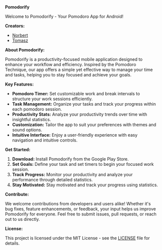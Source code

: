 **Pomodorify**

Welcome to Pomodorify - Your Pomodoro App for Android!

**Creators:**

- [Norbert](https://github.com/NorbertKoziana)
- [Tomasz](https://github.com/TomaszJarzabek15)

**About Pomodorify:**

Pomodorify is a productivity-focused mobile application designed to enhance your workflow and efficiency. Inspired by the Pomodoro Technique, our app offers a simple yet effective way to manage your time and tasks, helping you to stay focused and achieve your goals.

**Key Features:**

- **Pomodoro Timer:** Set customizable work and break intervals to structure your work sessions efficiently.
- **Task Management:** Organize your tasks and track your progress within each pomodoro session.
- **Productivity Stats:** Analyze your productivity trends over time with insightful statistics.
- **Customization:** Tailor the app to suit your preferences with themes and sound options.
- **Intuitive Interface:** Enjoy a user-friendly experience with easy navigation and intuitive controls.

**Get Started:**

1. **Download:** Install Pomodorify from the Google Play Store.
2. **Set Goals:** Define your task and set timers to begin your focused work session.
3. **Track Progress:** Monitor your productivity and analyze your performance through detailed statistics.
4. **Stay Motivated:** Stay motivated and track your progress using statistics.

**Contribute:**

We welcome contributions from developers and users alike! Whether it's bug fixes, feature enhancements, or feedback, your input helps us improve Pomodorify for everyone. Feel free to submit issues, pull requests, or reach out to us directly.

**License:**

This project is licensed under the MIT License - see the [LICENSE](https://github.com/YourOrganization/Pomodorify/blob/main/LICENSE) file for details.
